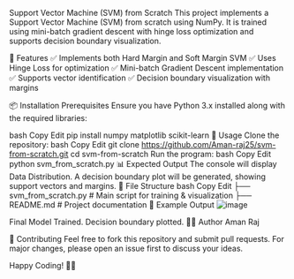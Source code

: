 Support Vector Machine (SVM) from Scratch
This project implements a Support Vector Machine (SVM) from scratch using NumPy.
It is trained using mini-batch gradient descent with hinge loss optimization and supports decision boundary visualization.

📌 Features
✅ Implements both Hard Margin and Soft Margin SVM
✅ Uses Hinge Loss for optimization
✅ Mini-batch Gradient Descent implementation
✅ Supports vector identification
✅ Decision boundary visualization with margins

📦 Installation
Prerequisites
Ensure you have Python 3.x installed along with the required libraries:

bash
Copy
Edit
pip install numpy matplotlib scikit-learn
🚀 Usage
Clone the repository:
bash
Copy
Edit
git clone https://github.com/Aman-raj25/svm-from-scratch.git
cd svm-from-scratch
Run the program:
bash
Copy
Edit
python svm_from_scratch.py
📊 Expected Output
The console will display Data Distribution.
A decision boundary plot will be generated, showing support vectors and margins.
📂 File Structure
bash
Copy
Edit
├── svm_from_scratch.py  # Main script for training & visualization
├── README.md            # Project documentation
📌 Example Output
![image](https://github.com/user-attachments/assets/8bac84c2-8dae-4c64-9c06-abbd4c78ca25)

Final Model Trained. Decision boundary plotted.
👨‍💻 Author
Aman Raj

🤝 Contributing
Feel free to fork this repository and submit pull requests.
For major changes, please open an issue first to discuss your ideas.

Happy Coding! 🚀🔥

